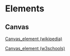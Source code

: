 # Elements

## Canvas
[Canvas_element (wikipedia)](https://en.wikipedia.org/wiki/Canvas_element)

[Canvas_element (w3schools)](https://www.w3schools.com/tags/tag_canvas.asp)
